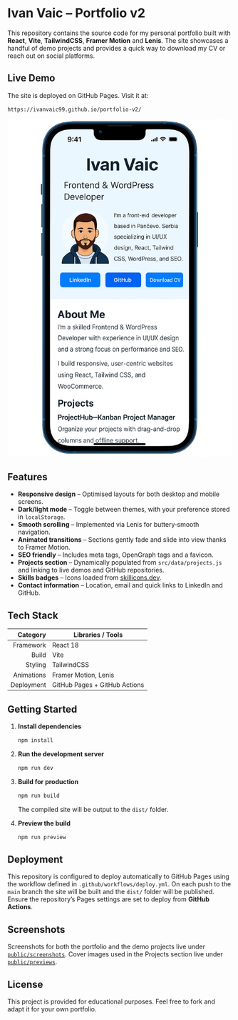 # Ivan Vaic – Portfolio v2

This repository contains the source code for my personal portfolio built with **React**, **Vite**, **TailwindCSS**, **Framer Motion** and **Lenis**. The site showcases a handful of demo projects and provides a quick way to download my CV or reach out on social platforms.

## Live Demo

The site is deployed on GitHub Pages. Visit it at:

```
https://ivanvaic99.github.io/portfolio-v2/
```

![Portfolio home desktop](./public/screenshots/portfolio/portfolio_home_desktop_1440x900.png)

## Features

- **Responsive design** – Optimised layouts for both desktop and mobile screens.
- **Dark/light mode** – Toggle between themes, with your preference stored in `localStorage`.
- **Smooth scrolling** – Implemented via Lenis for buttery‑smooth navigation.
- **Animated transitions** – Sections gently fade and slide into view thanks to Framer Motion.
- **SEO friendly** – Includes meta tags, OpenGraph tags and a favicon.
- **Projects section** – Dynamically populated from `src/data/projects.js` and linking to live demos and GitHub repositories.
- **Skills badges** – Icons loaded from [skillicons.dev](https://skillicons.dev).
- **Contact information** – Location, email and quick links to LinkedIn and GitHub.

## Tech Stack

| Category  | Libraries / Tools               |
|---------:|---------------------------------|
| Framework | React 18                        |
| Build     | Vite                            |
| Styling   | TailwindCSS                     |
| Animations | Framer Motion, Lenis          |
| Deployment | GitHub Pages + GitHub Actions |

## Getting Started

1. **Install dependencies**

   ```sh
   npm install
   ```

2. **Run the development server**

   ```sh
   npm run dev
   ```

3. **Build for production**

   ```sh
   npm run build
   ```

   The compiled site will be output to the `dist/` folder.

4. **Preview the build**

   ```sh
   npm run preview
   ```

## Deployment

This repository is configured to deploy automatically to GitHub Pages using the workflow defined in `.github/workflows/deploy.yml`. On each push to the `main` branch the site will be built and the `dist/` folder will be published. Ensure the repository’s Pages settings are set to deploy from **GitHub Actions**.

## Screenshots

Screenshots for both the portfolio and the demo projects live under [`public/screenshots`](./public/screenshots). Cover images used in the Projects section live under [`public/previews`](./public/previews).

## License

This project is provided for educational purposes. Feel free to fork and adapt it for your own portfolio.